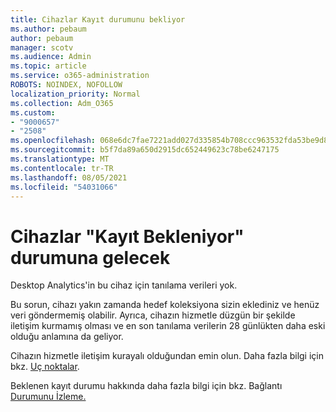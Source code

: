 ```yaml
---
title: Cihazlar Kayıt durumunu bekliyor
ms.author: pebaum
author: pebaum
manager: scotv
ms.audience: Admin
ms.topic: article
ms.service: o365-administration
ROBOTS: NOINDEX, NOFOLLOW
localization_priority: Normal
ms.collection: Adm_O365
ms.custom:
- "9000657"
- "2508"
ms.openlocfilehash: 068e6dc7fae7221add027d335854b708ccc963532fda53be9d8f54bc578abab6
ms.sourcegitcommit: b5f7da89a650d2915dc652449623c78be6247175
ms.translationtype: MT
ms.contentlocale: tr-TR
ms.lasthandoff: 08/05/2021
ms.locfileid: "54031066"
---
```

# <a name="devices-are-in-awaiting-enrollment-state"></a>Cihazlar "Kayıt Bekleniyor" durumuna gelecek

Desktop Analytics'in bu cihaz için tanılama verileri yok. 

Bu sorun, cihazı yakın zamanda hedef koleksiyona sizin eklediniz ve henüz veri göndermemiş olabilir. Ayrıca, cihazın hizmetle düzgün bir şekilde iletişim kurmamış olması ve en son tanılama verilerin 28 günlükten daha eski olduğu anlamına da geliyor.

Cihazın hizmetle iletişim kurayalı olduğundan emin olun. Daha fazla bilgi için bkz. [Uç noktalar](https://docs.microsoft.com/configmgr/desktop-analytics/enable-data-sharing#endpoints).

Beklenen kayıt durumu hakkında daha fazla bilgi için bkz. Bağlantı [Durumunu İzleme.](https://docs.microsoft.com/configmgr/desktop-analytics/monitor-connection-health#awaiting-enrollment)